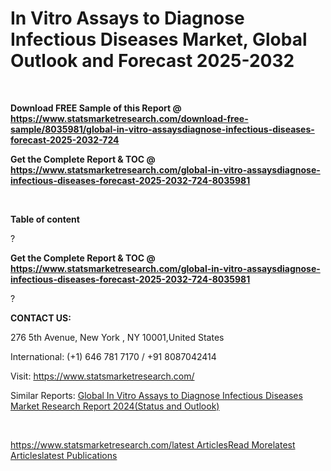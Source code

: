 <h1>In Vitro Assays to Diagnose Infectious Diseases Market, Global Outlook and Forecast 2025-2032</h1><br/><p><strong>Download FREE Sample of this Report @ <a href="https://www.statsmarketresearch.com/download-free-sample/8035981/global-in-vitro-assaysdiagnose-infectious-diseases-forecast-2025-2032-724">https://www.statsmarketresearch.com/download-free-sample/8035981/global-in-vitro-assaysdiagnose-infectious-diseases-forecast-2025-2032-724</a></strong></p>
 
 
 
 <div><b>Get the Complete Report & TOC @ <a href="https://www.statsmarketresearch.com/global-in-vitro-assaysdiagnose-infectious-diseases-forecast-2025-2032-724-8035981">https://www.statsmarketresearch.com/global-in-vitro-assaysdiagnose-infectious-diseases-forecast-2025-2032-724-8035981</a></b></div>
 
 
 
 <p><br />
 
 <b>Table of content</b></p>
 
 
 
 <p>? </p>
 
 
 
 <div><b>Get the Complete Report & TOC @ <a href="https://www.statsmarketresearch.com/global-in-vitro-assaysdiagnose-infectious-diseases-forecast-2025-2032-724-8035981">https://www.statsmarketresearch.com/global-in-vitro-assaysdiagnose-infectious-diseases-forecast-2025-2032-724-8035981</a></b></div>
 
 
 
 <p>? </p>
 
 
 
 <p><b>CONTACT US:</b><br />
 
 276 5th Avenue, New York , NY 10001,United States<br />
 
 International: (+1) 646 781 7170 / +91 8087042414<br />
 
 Visit: <a href="https://www.statsmarketresearch.com/">https://www.statsmarketresearch.com/</a><br />
 
 Similar Reports: <a href="https://www.statsmarketresearch.com/global-in-vitro-assaysdiagnose-infectious-diseases-forecast-2025-2032-724-8035981">Global In Vitro Assays to Diagnose Infectious Diseases Market Research Report 2024(Status and Outlook)</a><br />
 
 <br />
 
 <a href="https://gyeongbokgung.com">https://www.statsmarketresearch.com/</a><a href="https://hallyeomaritime.com">latest Articles</a><a href="https://jingwansa.com">Read More</a><a href="https://nguoiviet.jp/">latest Articles</a><a href="https://www.intelmarketresearch.com/">latest Publications</a></p>